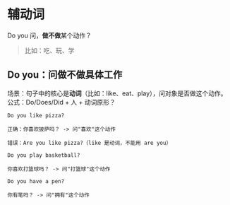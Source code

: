 # 辅动词

Do you 问，**做不做**某个动作？

> 比如：吃、玩、学

## Do you：问做不做具体工作

场景：句子中的核心是**动词**（比如：like、eat、play），问对象是否做这个动作。  
公式：Do/Does/Did + 人 + 动词原形？

```text
Do you like pizza?

正确：你喜欢披萨吗？ -> 问"喜欢"这个动作

错误：Are you like pizza?（like 是动词，不能用 are you）
```

```text
Do you play basketball?

你喜欢打篮球吗？ -> 问"打篮球"这个动作
```

```text
Do you have a pen?

你有笔吗？ -> 问"拥有"这个动作
```
